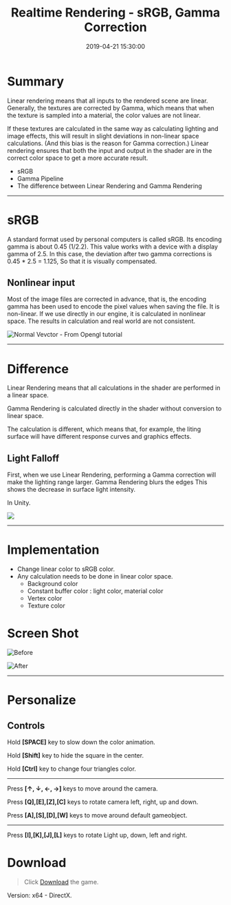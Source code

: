﻿---
title: Realtime Rendering - sRGB, Gamma Correction
date: 2019-04-21 15:30:00
tags: 
- Entertainment Arts Engineering 
- Realtime Rendering
- Gamma
- EAE 6900
categories: 
- Game Engine
- Realtime Rendering
thumbnail: https://i.loli.net/2019/04/22/5cbcd4ee5101a.jpg
toc: true
---

# Summary 

Linear rendering means that all inputs to the rendered scene are linear. Generally, the textures are corrected by Gamma, which means that when the texture is sampled into a material, the color values are not linear.

If these textures are calculated in the same way as calculating lighting and image effects, this will result in slight deviations in non-linear space calculations. (And this bias is the reason for Gamma correction.) Linear rendering ensures that both the input and output in the shader are in the correct color space to get a more accurate result.


<!--more--> 

- sRGB
- Gamma Pipeline
- The difference between Linear Rendering and Gamma Rendering

---

# sRGB


A standard format used by personal computers is called sRGB. Its encoding gamma  is about 0.45 (1/2.2). This value works with a device with a display gamma of 2.5. In this case, the deviation after two gamma corrections is 0.45 * 2.5 = 1.125, So that it is visually compensated.


## Nonlinear input

Most of the image files are corrected in advance, that is, the encoding gamma has been used to encode the pixel values when saving the file. It is non-linear. If we use directly in our engine, it is calculated in nonlinear space. The results in calculation and real world are not consistent.


![Normal Vevctor - From Opengl tutorial](http://www.opengl-tutorial.org/assets/images/tuto-13-normal-mapping/NormalVector.png)


---

# Difference

Linear Rendering means that all calculations in the shader are performed in a linear space.

Gamma Rendering is calculated directly in the shader without conversion to linear space.

The calculation is different, which means that, for example, the liting surface will have different response curves and graphics effects.

## Light Falloff 

First, when we use Linear Rendering, performing a Gamma correction will make the lighting range larger. Gamma Rendering blurs the edges This shows the decrease in surface light intensity.


In Unity.

![](https://i.loli.net/2019/04/22/5cbcd4ee5101a.jpg)

---

# Implementation 

- Change linear color to sRGB color.
- Any calculation needs to be done in linear color space. 
    - Background color
    - Constant buffer color : light color, material color
    - Vertex color
    - Texture color



# Screen Shot

![Before](https://chenmi-ink-1252570167.cos.na-siliconvalley.myqcloud.com/_Works/After.png)

![After](https://i.loli.net/2019/04/28/5cc4f3d1ae4c5.png)


---

# Personalize

## Controls

Hold **[SPACE]** key to slow down the color animation. 

Hold **[Shift]** key to hide the square in the center.

Hold **[Ctrl]** key to change four triangles color.

---

Press **[↑, ↓, ←, →]** keys to move around the camera. 

Press **[Q],[E],[Z],[C]** keys to rotate camera left, right, up and down.

Press **[A],[S],[D],[W]** keys to move around default gameobject.

---


Press **[I],[K],[J],[L]** keys to rotate Light up, down, left and right.




# Download

> Click [Download](http://chenmi.ink/dwns/MyGame_A09.zip) the game.

Version: x64 - DirectX.




